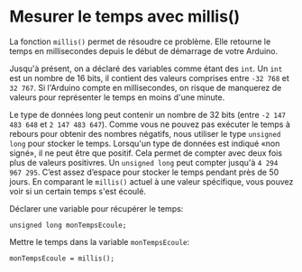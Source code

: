 # Mesurer le temps avec millis()

La fonction `millis()` permet de résoudre ce problème. Elle retourne le temps en millisecondes depuis le début de démarrage de votre Arduino. 

Jusqu'à présent, on a déclaré des variables comme étant des `int`. Un `int` est un nombre de 16 bits, il contient des valeurs comprises entre `-32 768` et `32 767`. Si l'Arduino compte en millisecondes, on risque de manquerez de valeurs pour représenter le temps en moins d'une minute. 

Le type de données long peut contenir un nombre de 32 bits (entre `-2 147 483 648` et `2 147 483 647`). Comme vous ne pouvez pas exécuter le temps à rebours pour obtenir des nombres négatifs, nous utiliser le type `unsigned long` pour stocker le temps. Lorsqu'un type de données est indiqué «non signé», il ne peut être que positif. Cela permet de compter avec deux fois plus de valeurs positivres. Un `unsigned long` peut compter jusqu'à `4 294 967 295`. C’est assez d’espace pour stocker le temps pendant près de 50 jours. En comparant le `millis()` actuel à une valeur spécifique, vous pouvez voir si un certain temps s'est écoulé.

Déclarer une variable pour récupérer le temps:
```arduino
unsigned long monTempsEcoule;
```

Mettre le temps dans la variable `monTempsEcoule`:
```arduino
monTempsEcoule = millis();
```
